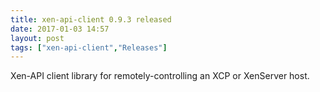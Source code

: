 ```yaml
---
title: xen-api-client 0.9.3 released
date: 2017-01-03 14:57
layout: post
tags: ["xen-api-client","Releases"]
---
```


Xen-API client library for remotely-controlling an XCP or XenServer host.

